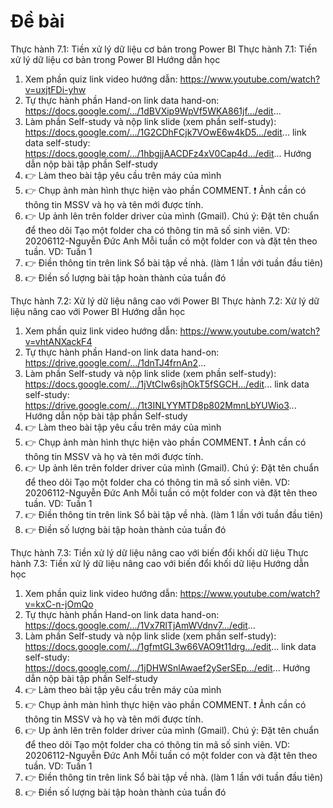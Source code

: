 # Đề bài










Thực hành 7.1: Tiền xử lý dữ liệu cơ bản trong Power BI
Thực hành 7.1: Tiền xử lý dữ liệu cơ bản trong Power BI
Hướng dẫn học
1. Xem phần quiz
link video hướng dẫn: https://www.youtube.com/watch?v=uxjtFDi-yhw
2. Tự thực hành phần Hand-on
link data hand-on: https://docs.google.com/.../1dBVXip9WpVf5WKA861jf.../edit...
3. Làm phần Self-study và nộp
link slide (xem phần self-study):
https://docs.google.com/.../1G2CDhFCjk7VOwE6w4kD5.../edit...
link data self-study: https://docs.google.com/.../1hbgjjAACDFz4xV0Cap4d.../edit...
Hướng dẫn nộp bài tập phần Self-study
1. 👉 Làm theo bài tập yêu cầu trên máy của mình
2. 👉 Chụp ảnh màn hình thực hiện vào phần COMMENT.
❗ Ảnh cần có thông tin MSSV và họ và tên mới được tính.
3. 👉 Up ảnh lên trên folder driver của mình (Gmail). Chú ý: Đặt tên chuẩn để theo dõi
Tạo một folder cha có thông tin mã số sinh viên. VD: 20206112-Nguyễn Đức Anh
Mỗi tuần có một folder con và đặt tên theo tuần. VD: Tuần 1
4. 👉 Điền thông tin trên link Sổ bài tập về nhà. (làm 1 lần với tuần đầu tiên)
5. 👉 Điền số lượng bài tập hoàn thành của tuần đó

<!--  -->

Thực hành 7.2: Xử lý dữ liệu nâng cao với Power BI
Thực hành 7.2: Xử lý dữ liệu nâng cao với Power BI
Hướng dẫn học
1. Xem phần quiz
link video hướng dẫn: https://www.youtube.com/watch?v=vhtANXackF4
2. Tự thực hành phần Hand-on
link data hand-on: https://drive.google.com/.../1dnTJ4frnAn2...
3. Làm phần Self-study và nộp
link slide (xem phần self-study):
https://docs.google.com/.../1jVtCIw6sjhOkT5fSGCH.../edit...
link data self-study: https://drive.google.com/.../1t3INLYYMTD8p802MmnLbYUWio3...
Hướng dẫn nộp bài tập phần Self-study
1. 👉 Làm theo bài tập yêu cầu trên máy của mình
2. 👉 Chụp ảnh màn hình thực hiện vào phần COMMENT.
❗ Ảnh cần có thông tin MSSV và họ và tên mới được tính.
3. 👉 Up ảnh lên trên folder driver của mình (Gmail). Chú ý: Đặt tên chuẩn để theo dõi
Tạo một folder cha có thông tin mã số sinh viên. VD: 20206112-Nguyễn Đức Anh
Mỗi tuần có một folder con và đặt tên theo tuần. VD: Tuần 1
4. 👉 Điền thông tin trên link Sổ bài tập về nhà. (làm 1 lần với tuần đầu tiên)
5. 👉 Điền số lượng bài tập hoàn thành của tuần đó
<!--  -->
Thực hành 7.3: Tiền xử lý dữ liệu nâng cao với biến đổi khối dữ liệu
Thực hành 7.3: Tiền xử lý dữ liệu nâng cao với biến đổi khối dữ liệu
Hướng dẫn học
1. Xem phần quiz
link video hướng dẫn: https://www.youtube.com/watch?v=kxC-n-jOmQo
2. Tự thực hành phần Hand-on
link data hand-on: https://docs.google.com/.../1Vx7RlTjAmWVdnv7.../edit...
3. Làm phần Self-study và nộp
link slide (xem phần self-study):
https://docs.google.com/.../1gfmtGL3w66VAO9t11drg.../edit...
link data self-study: https://docs.google.com/.../1jDHWSnlAwaef2ySerSEp.../edit...
Hướng dẫn nộp bài tập phần Self-study
1. 👉 Làm theo bài tập yêu cầu trên máy của mình
2. 👉 Chụp ảnh màn hình thực hiện vào phần COMMENT.
❗ Ảnh cần có thông tin MSSV và họ và tên mới được tính.
3. 👉 Up ảnh lên trên folder driver của mình (Gmail). Chú ý: Đặt tên chuẩn để theo dõi
Tạo một folder cha có thông tin mã số sinh viên. VD: 20206112-Nguyễn Đức Anh
Mỗi tuần có một folder con và đặt tên theo tuần. VD: Tuần 1
4. 👉 Điền thông tin trên link Sổ bài tập về nhà. (làm 1 lần với tuần đầu tiên)
5. 👉 Điền số lượng bài tập hoàn thành của tuần đó